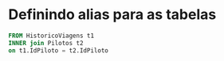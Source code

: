 # Definindo alias para as tabelas

~~~SQL
FROM HistoricoViagens t1
INNER join Pilotos t2
on t1.IdPiloto = t2.IdPiloto